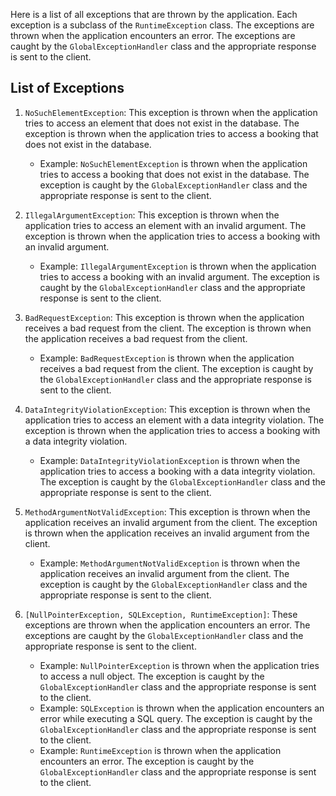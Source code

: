 Here is a list of all exceptions that are thrown by the application. Each exception is a subclass of the `RuntimeException` class. The exceptions are thrown when the application encounters an error. The exceptions are caught by the `GlobalExceptionHandler` class and the appropriate response is sent to the client.

## List of Exceptions

1. `NoSuchElementException`: This exception is thrown when the application tries to access an element that does not exist in the database. The exception is thrown when the application tries to access a booking that does not exist in the database.
    - Example: `NoSuchElementException` is thrown when the application tries to access a booking that does not exist in the database. The exception is caught by the `GlobalExceptionHandler` class and the appropriate response is sent to the client.


2. `IllegalArgumentException`: This exception is thrown when the application tries to access an element with an invalid argument. The exception is thrown when the application tries to access a booking with an invalid argument.
    - Example: `IllegalArgumentException` is thrown when the application tries to access a booking with an invalid argument. The exception is caught by the `GlobalExceptionHandler` class and the appropriate response is sent to the client.


3. `BadRequestException`: This exception is thrown when the application receives a bad request from the client. The exception is thrown when the application receives a bad request from the client.
    - Example: `BadRequestException` is thrown when the application receives a bad request from the client. The exception is caught by the `GlobalExceptionHandler` class and the appropriate response is sent to the client.


4. `DataIntegrityViolationException`: This exception is thrown when the application tries to access an element with a data integrity violation. The exception is thrown when the application tries to access a booking with a data integrity violation.
    - Example: `DataIntegrityViolationException` is thrown when the application tries to access a booking with a data integrity violation. The exception is caught by the `GlobalExceptionHandler` class and the appropriate response is sent to the client.


5. `MethodArgumentNotValidException`: This exception is thrown when the application receives an invalid argument from the client. The exception is thrown when the application receives an invalid argument from the client.
   - Example: `MethodArgumentNotValidException` is thrown when the application receives an invalid argument from the client. The exception is caught by the `GlobalExceptionHandler` class and the appropriate response is sent to the client. 


6. `[NullPointerException, SQLException, RuntimeException]`: These exceptions are thrown when the application encounters an error. The exceptions are caught by the `GlobalExceptionHandler` class and the appropriate response is sent to the client.
    - Example: `NullPointerException` is thrown when the application tries to access a null object. The exception is caught by the `GlobalExceptionHandler` class and the appropriate response is sent to the client.
    - Example: `SQLException` is thrown when the application encounters an error while executing a SQL query. The exception is caught by the `GlobalExceptionHandler` class and the appropriate response is sent to the client.
    - Example: `RuntimeException` is thrown when the application encounters an error. The exception is caught by the `GlobalExceptionHandler` class and the appropriate response is sent to the client.